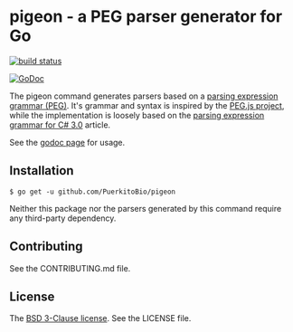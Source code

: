 # pigeon - a PEG parser generator for Go

[![build status](https://secure.travis-ci.org/PuerkitoBio/pigeon.png)](http://travis-ci.org/PuerkitoBio/pigeon)

[![GoDoc](https://godoc.org/github.com/PuerkitoBio/pigeon?status.png)](https://godoc.org/github.com/PuerkitoBio/pigeon)

The pigeon command generates parsers based on a [parsing expression grammar (PEG)][0]. It's grammar and syntax is inspired by the [PEG.js project][1], while the implementation is loosely based on the [parsing expression grammar for C# 3.0][2] article.

See the [godoc page][3] for usage.

## Installation

`$ go get -u github.com/PuerkitoBio/pigeon`

Neither this package nor the parsers generated by this command require any third-party dependency.

## Contributing

See the CONTRIBUTING.md file.

## License

The [BSD 3-Clause license][4]. See the LICENSE file.

[0]: http://en.wikipedia.org/wiki/Parsing_expression_grammar
[1]: http://pegjs.org/
[2]: http://www.codeproject.com/Articles/29713/Parsing-Expression-Grammar-Support-for-C-Part
[3]: https://godoc.org/github.com/PuerkitoBio/pigeon
[4]: http://opensource.org/licenses/BSD-3-Clause
